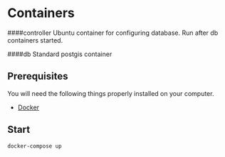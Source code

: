 # Containers

####controller
Ubuntu container for configuring database. Run after db containers started.

####db
Standard postgis container

## Prerequisites

You will need the following things properly installed on your computer.

* [Docker](https://www.docker.com/products/docker)


## Start

`docker-compose up`